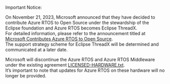 Important Notice:

On November 21, 2023, Microsoft announced that they have decided to contribute Azure RTOS to Open Source 
under the stewardship of the Eclipse foundation and Azure RTOS becomes Eclipse ThreadX.<br>
For detailed information, please refer to the announcement titled at [Microsoft Contributes Azure RTOS to Open Source](https://techcommunity.microsoft.com/t5/internet-of-things-blog/microsoft-contributes-azure-rtos-to-open-source/ba-p/3986318).<br>
The support strategy scheme for Eclipse ThreadX will be determined and communicated at a later date.

Microsoft will discontinue the Azure RTOS and Azure RTOS Middleware under the existing agreement [LICENSED-HARDWARE.txt](https://github.com/azure-rtos/threadx/blob/master/LICENSED-HARDWARE.txt).<br>
It’s important to note that updates for Azure RTOS on these hardware will no longer be provided. 
